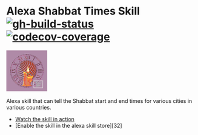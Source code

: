 # Alexa Shabbat Times Skill</br>[![gh-build-status]][0] [![codecov-coverage]][1]

[![SkillPng](skill-package/assets/images/en-US_smallIconUri.png)][2]

Alexa skill that can tell the Shabbat start and end times for various cities in various countries.

- [Watch the skill in action][3]
- [Enable the skill in the alexa skill store][32]

<!-- Real Links -->
[0]: https://github.com/TomerFi/alexa-skill-shabbat-times/actions?query=workflow%3A/Pre-release
[1]: https://codecov.io/gh/TomerFi/alexa-skill-shabbat-times
[2]: https://www.amazon.com/Tomer-Figenblat-Shabbat-Times/dp/B072PRCHRD
[3]: https://www.youtube.com/watch?v=9HfWEEQbNOQ
<!-- Badges Links -->
[codecov-coverage]: https://codecov.io/gh/TomerFi/alexa-skill-shabbat-times/branch/master/graph/badge.svg
[gh-build-status]: https://github.com/TomerFi/alexa-skill-shabbat-times/workflows/Pre-release/badge.svg
